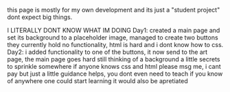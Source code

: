 this page is mostly for my own development and its just a "student project" dont expect big things.

I LITERALLY DONT KNOW WHAT IM DOING
Day1:
created a main page and set its background to a placeholder image, managed to create two buttons they currently hold no functionality, html is hard and i dont know how to css.
Day2:
i added functionality to one of the buttons, it now send to the art page, the main page goes hard still thinking of a background a little secrets to sprinkle somewhere
if anyone knows css and html please msg me, i cant pay but just a little guidance helps, you dont even need to teach if you know of anywhere one could start learning it would also be apretiated
